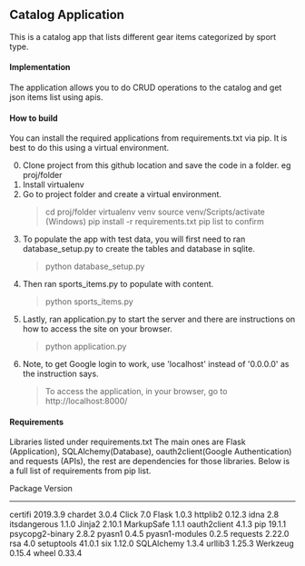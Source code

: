 ## Catalog Application
This is a catalog app that lists different gear items categorized by sport type. 

#### Implementation
The application allows you to do CRUD operations to the catalog and get json items list using apis.

#### How to build
You can install the required applications from requirements.txt via pip. It is best to do this using a virtual environment.

0. Clone project from this github location and save the code in a folder. eg proj/folder
1. Install virtualenv
2. Go to project folder and create a virtual environment.
	> cd proj/folder
	> virtualenv venv 
	> source venv/Scripts/activate (Windows)
	> pip install -r requirements.txt
	> pip list to confirm
3. To populate the app with test data, you will first need to ran database_setup.py to create the tables and database in sqlite. 
	> python database_setup.py
4. Then ran sports_items.py to populate with content. 
	> python sports_items.py
5. Lastly, ran application.py to start the server and there are instructions on how to access the site on your browser. 
	> python application.py
6. Note, to get Google login to work, use 'localhost' instead of '0.0.0.0' as the instruction says.
	> To access the application, in your browser, go to http://localhost:8000/

#### Requirements
Libraries listed under requirements.txt The main ones are Flask (Application), SQLAlchemy(Database), oauth2client(Google Authentication) and requests (APIs), the rest are dependencies for those libraries. Below is a full list of requirements from pip list.

Package         Version
--------------- --------
certifi         2019.3.9
chardet         3.0.4
Click           7.0
Flask           1.0.3
httplib2        0.12.3
idna            2.8
itsdangerous    1.1.0
Jinja2          2.10.1
MarkupSafe      1.1.1
oauth2client    4.1.3
pip             19.1.1
psycopg2-binary 2.8.2
pyasn1          0.4.5
pyasn1-modules  0.2.5
requests        2.22.0
rsa             4.0
setuptools      41.0.1
six             1.12.0
SQLAlchemy      1.3.4
urllib3         1.25.3
Werkzeug        0.15.4
wheel           0.33.4

